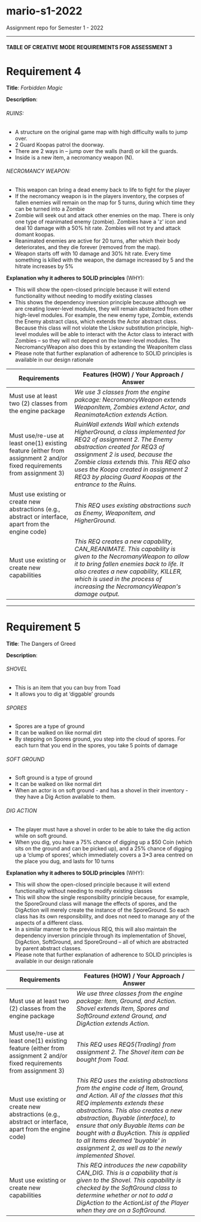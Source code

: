 # mario-s1-2022

Assignment repo for Semester 1 - 2022

---

#### TABLE OF CREATIVE MODE REQUIREMENTS FOR ASSESSMENT 3

# Requirement 4

**Title**:
_Forbidden Magic_

**Description**:

###### RUINS:
- A structure on the original game map with high difficulty walls to jump over.
- 2 Guard Koopas patrol the doorway.
- There are 2 ways in – jump over the walls (hard) or kill the guards.
- Inside is a new item, a necromancy weapon (N).

###### NECROMANCY WEAPON:
- This weapon can bring a dead enemy back to life to fight for the player
- If the necromancy weapon is in the players inventory, the corpses of fallen enemies will remain on the map for 5 turns, during which time they can be turned into a Zombie
- Zombie will seek out and attack other enemies on the map. There is only one type of reanimated enemy (zombie). Zombies have a 'z' icon and deal 10 damage with a 50% hit rate. Zombies will not try and attack domant koopas. 
- Reanimated enemies are active for 20 turns, after which their body deteriorates, and they die forever (removed from the map).
- Weapon starts off with 10 damage and 30% hit rate. Every time something is killed with the weapon, the damage increased by 5 and the hitrate increases by 5%


**Explanation why it adheres to SOLID principles** (WHY):

- This will show the open-closed principle because it will extend functionality without needing to modify existing classes
- This shows the dependency inversion principle because although we are creating lower-level modules, they will remain abstracted from other high-level modules. For example, the new enemy type, Zombie, extends the Enemy abstract class, which extends the Actor abstract class. Because this class will not violate the Liskov substitution principle, high-level modules will be able to interact with the Actor class to interact with Zombies – so they will not depend on the lower-level modules. The NecromancyWeapon also does this by extanding the WeaponItem class
- Please note that further explanation of adherence to SOLID principles is available in our design rationale

| Requirements                                                                                                            | Features (HOW) / Your Approach / Answer                                                                                                                               |
| ----------------------------------------------------------------------------------------------------------------------- | --------------------------------------------------------------------------------------------------------------------------------------------------------------------- |
| Must use at least two (2) classes from the engine package                                                               | _We use 3 classes from the engine pakcage: NecromancyWeapon extends WeaponItem, Zombies extend Actor, and ReanimateAction extends Action._ |
| Must use/re-use at least one(1) existing feature (either from assignment 2 and/or fixed requirements from assignment 3) | _RuinWall extends Wall which extends HigherGround, a class implemented for REQ2 of assignment 2. The Enemy abstraction created for REQ3 of assignment 2 is used, because the Zombie class extends this. This REQ also uses the Koopa created in assignment 2 REQ3 by placing Guard Koopas at the entrance to the Ruins._                                                                                                                                                                      |
| Must use existing or create new abstractions (e.g., abstract or interface, apart from the engine code)                  | _This REQ uses existing abstractions such as Enemy, WeaponItem, and HigherGround._                                                                                                                                                                      |
| Must use existing or create new capabilities                                                                            | _This REQ creates a new capability, CAN_REANIMATE. This capability is given to the NecromanyWeapon to allow it to bring fallen enemies back to life. It also creates a new capability, KILLER, which is used in the process of increasing the NecromancyWeapon's damage output._                                                                                                                                                                      |

---

# Requirement 5

**Title**:
The Dangers of Greed

**Description**:

###### SHOVEL
- This is an item that you can buy from Toad
- It allows you to dig at ‘diggable’ grounds 

###### SPORES
- Spores are a type of ground
- It can be walked on like normal dirt 
- By stepping on Spores ground, you step into the cloud of spores. For each turn that you end in the spores, you take 5 points of damage

###### SOFT GROUND
- Soft ground is a type of ground
- It can be walked on like normal dirt
- When an actor is on soft ground - and has a shovel in their inventory - they have a Dig Action available to them. 

###### DIG ACTION
- The player must have a shovel in order to be able to take the dig action while on soft ground. 
- When you dig, you have a 75% chance of digging up a $50 Coin (which sits on the ground and can be picked up), and a 25% chance of digging up a ‘clump of spores’, which immediately covers a 3*3 area centred on the place you dug, and lasts for 10 turns

**Explanation why it adheres to SOLID principles** (WHY):

- This will show the open-closed principle because it will extend functionality without needing to modify existing classes
- This will show the single responsibility principle because, for example, the SporeGround class will manage the effects of spores, and the DigAction will merely create the instance of the SporeGround. So each class has its own responsibility, and does not need to manage any of the aspects of a different class.
- In a similar manner to the previous REQ, this will also maintain the dependency inversion principle through its implementation of Shovel, DigAction, SoftGround, and SporeGround – all of which are abstracted by parent abstract classes.
- Please note that further explanation of adherence to SOLID principles is available in our design rationale

| Requirements                                                                                                            | Features (HOW) / Your Approach / Answer                                                                                                                               |
| ----------------------------------------------------------------------------------------------------------------------- | --------------------------------------------------------------------------------------------------------------------------------------------------------------------- |
| Must use at least two (2) classes from the engine package                                                               | _We use three classes from the engine package: Item, Ground, and Action. Shovel extends Item, Spores and SoftGround extend Ground, and DigAction extends Action._ |
| Must use/re-use at least one(1) existing feature (either from assignment 2 and/or fixed requirements from assignment 3) | _This REQ uses REQ5(Trading) from assignment 2. The Shovel item can be bought from Toad._                                                                                                                                                                      |
| Must use existing or create new abstractions (e.g., abstract or interface, apart from the engine code)                  | _This REQ uses the existing abstractions from the engine code of Item, Ground, and Action. All of the classes that this REQ implements extends these abstractions. This also creates a new abstraction, Buyable (interface), to ensure that only Buyable Items can be bought with a BuyAction. This is applied to all Items deemed 'buyable' in assignment 2, as well as to the newly implemented Shovel._                                                                                                                                                                      |
| Must use existing or create new capabilities                                                                            | _This REQ introduces the new capability CAN_DIG. This is a capability that is given to the Shovel. This capability is checked by the SoftGround class to determine whether or not to add a DigAction to the ActionList of the Player when they are on a SoftGround._                                                                                                                                                                      |

